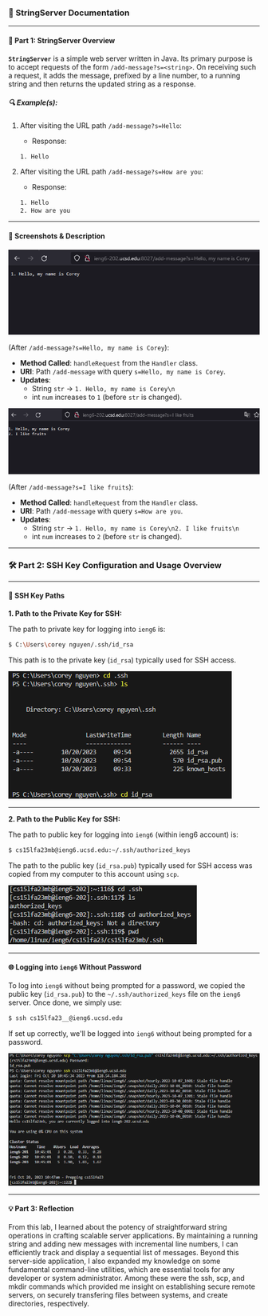 ### 📖 StringServer Documentation

---

#### 🚀 Part 1: StringServer Overview

**`StringServer`** is a simple web server written in Java. Its primary purpose is to accept requests of the form `/add-message?s=<string>`. On receiving such a request, it adds the message, prefixed by a line number, to a running string and then returns the updated string as a response.

##### 🔍 Example(s):

1. After visiting the URL path `/add-message?s=Hello`:
    - Response:
    ```
    1. Hello
    ```

2. After visiting the URL path `/add-message?s=How are you`:
    - Response:
    ```
    1. Hello
    2. How are you
    ```
---

#### 📸 Screenshots & Description

![image](first-message.png)

(After `/add-message?s=Hello, my name is Corey`):
- **Method Called**: `handleRequest` from the `Handler` class.
- **URI**: Path `/add-message` with query `s=Hello, my name is Corey`.
- **Updates**:
  - String `str` -> `1. Hello, my name is Corey\n`
  - int `num` increases to `1` (before `str` is changed).

![image](second-message.png) 

(After `/add-message?s=I like fruits`):
- **Method Called**: `handleRequest` from the `Handler` class.
- **URI**: Path `/add-message` with query `s=How are you`.
- **Updates**:
  - String `str` -> `1. Hello, my name is Corey\n2. I like fruits\n`
  - int `num` increases to `2` (before `str` is changed).
 
---

### 🛠 Part 2: SSH Key Configuration and Usage Overview

---

#### 🔑 SSH Key Paths 

**1. Path to the Private Key for SSH:**

The path to private key for logging into `ieng6` is:
```bash
$ C:\Users\corey nguyen/.ssh/id_rsa
```
This path is to the private key (`id_rsa`) typically used for SSH access.

![image](private-key.png)

---

**2. Path to the Public Key for SSH:**

The path to public key for logging into `ieng6` (within ieng6 account) is:
```bash
$ cs15lfa23mb@ieng6.ucsd.edu:~/.ssh/authorized_keys
```
The path to the public key (`id_rsa.pub`) typically used for SSH access was copied from my computer to this account using `scp`.

![image](public-key.png)

---

#### 🌐 Logging into `ieng6` Without Password

To log into `ieng6` without being prompted for a password, we copied the public key (`id_rsa.pub`) to the `~/.ssh/authorized_keys` file on the `ieng6` server. Once done, we simply use:

```bash
$ ssh cs15lfa23__@ieng6.ucsd.edu
```
If set up correctly, we'll be logged into `ieng6` without being prompted for a password.

![image](no-password.png)

---

#### 💡 Part 3: Reflection

From this lab, I learned about the potency of straightforward string operations in crafting scalable server applications. By maintaining a running string and adding new messages with incremental line numbers, I can efficiently track and display a sequential list of messages. Beyond this server-side application, I also expanded my knowledge on some fundamental command-line utilities, which are essential tools for any developer or system administrator. Among these were the ssh, scp, and mkdir commands which provided me insight on establishing secure remote servers, on securely transfering files between systems, and create directories, respectively.
